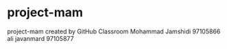 # project-mam
project-mam created by GitHub Classroom
Mohammad Jamshidi 97105866
ali javanmard 97105877
